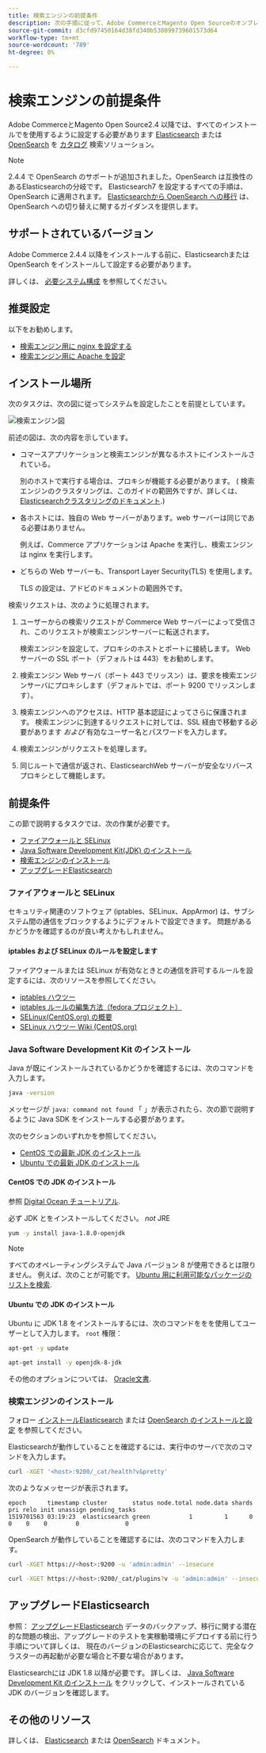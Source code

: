 ```yaml
---
title: 検索エンジンの前提条件
description: 次の手順に従って、Adobe CommerceとMagento Open Sourceのオンプレミスインストールで、サポートされている検索エンジンソフトウェアをインストールして設定します。
source-git-commit: d3cfd97450164d38fd340b538099739601573d64
workflow-type: tm+mt
source-wordcount: '789'
ht-degree: 0%

---
```



# 検索エンジンの前提条件

Adobe CommerceとMagento Open Source2.4 以降では、すべてのインストールでを使用するように設定する必要があります [Elasticsearch](https://www.elastic.co) または [OpenSearch](https://opensearch.org/) を [カタログ](https://glossary.magento.com/catalog) 検索ソリューション。

>[!NOTE]
>
>2.4.4 で OpenSearch のサポートが追加されました。OpenSearch は互換性のあるElasticsearchの分岐です。 Elasticsearch7 を設定するすべての手順は、OpenSearch に適用されます。 [Elasticsearchから OpenSearch への移行](../../../upgrade/prepare/opensearch-migration.md) は、OpenSearch への切り替えに関するガイダンスを提供します。

## サポートされているバージョン

Adobe Commerce 2.4.4 以降をインストールする前に、Elasticsearchまたは OpenSearch をインストールして設定する必要があります。

詳しくは、 [必要システム構成](../../system-requirements.md) を参照してください。

## 推奨設定

以下をお勧めします。

* [検索エンジン用に nginx を設定する](configure-nginx.md)
* [検索エンジン用に Apache を設定](configure-apache.md)

## インストール場所

次のタスクは、次の図に従ってシステムを設定したことを前提としています。

![検索エンジン図](../../../assets/installation/search-engine-config.svg)

前述の図は、次の内容を示しています。

* コマースアプリケーションと検索エンジンが異なるホストにインストールされている。

   別のホストで実行する場合は、プロキシが機能する必要があります。 ( 検索エンジンのクラスタリングは、このガイドの範囲外ですが、詳しくは、 [Elasticsearchクラスタリングのドキュメント](https://www.elastic.co/guide/en/elasticsearch/guide/current/distributed-cluster.html).)

* 各ホストには、独自の Web サーバーがあります。web サーバーは同じである必要はありません。

   例えば、Commerce アプリケーションは Apache を実行し、検索エンジンは nginx を実行します。

* どちらの Web サーバーも、Transport Layer Security(TLS) を使用します。

   TLS の設定は、アドビのドキュメントの範囲外です。

検索リクエストは、次のように処理されます。

1. ユーザーからの検索リクエストが Commerce Web サーバーによって受信され、このリクエストが検索エンジンサーバーに転送されます。

   検索エンジンを設定して、プロキシのホストとポートに接続します。 Web サーバーの SSL ポート（デフォルトは 443）をお勧めします。

1. 検索エンジン Web サーバ（ポート 443 でリッスン）は、要求を検索エンジンサーバにプロキシします（デフォルトでは、ポート 9200 でリッスンします）。

1. 検索エンジンへのアクセスは、HTTP 基本認証によってさらに保護されます。 検索エンジンに到達するリクエストに対しては、SSL 経由で移動する必要があります *および* 有効なユーザー名とパスワードを入力します。

1. 検索エンジンがリクエストを処理します。

1. 同じルートで通信が返され、ElasticsearchWeb サーバーが安全なリバースプロキシとして機能します。

## 前提条件

この節で説明するタスクでは、次の作業が必要です。

* [ファイアウォールと SELinux](#firewall-and-selinux)
* [Java Software Development Kit(JDK) のインストール](#install-the-java-software-development-kit)
* [検索エンジンのインストール](#install-the-search-engine)
* [アップグレードElasticsearch](#upgrading-elasticsearch)

### ファイアウォールと SELinux

セキュリティ関連のソフトウェア (iptables、SELinux、AppArmor) は、サブシステム間の通信をブロックするようにデフォルトで設定できます。 問題があるかどうかを確認するのが良い考えかもしれません。

#### iptables および SELinux のルールを設定します

ファイアウォールまたは SELinux が有効なときとの通信を許可するルールを設定するには、次のリソースを参照してください。

* [iptables ハウツー](https://help.ubuntu.com/community/IptablesHowTo)
* [iptables ルールの編集方法（fedora プロジェクト）](https://fedoraproject.org/wiki/How_to_edit_iptables_rules)
* [SELinux(CentOS.org) の概要](https://www.centos.org)
* [SELinux ハウツー Wiki (CentOS.org)](https://wiki.centos.org/HowTos/SELinux)

### Java Software Development Kit のインストール

Java が既にインストールされているかどうかを確認するには、次のコマンドを入力します。

```bash
java -version
```

メッセージが `java: command not found` 「 」が表示されたら、次の節で説明するように Java SDK をインストールする必要があります。

次のセクションのいずれかを参照してください。

* [CentOS での最新 JDK のインストール](#install-the-jdk-on-centos)
* [Ubuntu での最新 JDK のインストール](#install-the-jdk-on-ubuntu)

#### CentOS での JDK のインストール

参照 [Digital Ocean チュートリアル](https://www.digitalocean.com/community/tutorials/how-to-install-java-on-centos-and-fedora#install-oracle-java-8).

必ず JDK とをインストールしてください。 *not* JRE

```bash
yum -y install java-1.8.0-openjdk
```

>[!NOTE]
>
>すべてのオペレーティングシステムで Java バージョン 8 が使用できるとは限りません。 例えば、次のことが可能です。 [Ubuntu 用に利用可能なパッケージのリストを検索](https://packages.ubuntu.com/).

#### Ubuntu での JDK のインストール

Ubuntu に JDK 1.8 をインストールするには、次のコマンドををを使用してユーザーとして入力します。 `root` 権限：

```bash
apt-get -y update
```

```bash
apt-get install -y openjdk-8-jdk
```

その他のオプションについては、 [Oracle文書](https://docs.oracle.com/javase/8/docs/technotes/guides/install/install_overview.html).

### 検索エンジンのインストール

フォロー [インストールElasticsearch](https://www.elastic.co/guide/en/elasticsearch/reference/current/install-elasticsearch.html) または [OpenSearch のインストールと設定](https://opensearch.org/docs/latest/opensearch/install/index/) を参照してください。

Elasticsearchが動作していることを確認するには、実行中のサーバで次のコマンドを入力します。

```bash
curl -XGET '<host>:9200/_cat/health?v&pretty'
```

次のようなメッセージが表示されます。

```terminal
epoch      timestamp cluster       status node.total node.data shards pri relo init unassign pending_tasks
1519701563 03:19:23  elasticsearch green           1         1      0   0    0    0        0             0
```

OpenSearch が動作していることを確認するには、次のコマンドを入力します。

```bash
curl -XGET https://<host>:9200 -u 'admin:admin' --insecure
```

```bash
curl -XGET https://<host>:9200/_cat/plugins?v -u 'admin:admin' --insecure
```

## アップグレードElasticsearch

参照： [アップグレードElasticsearch](https://www.elastic.co/guide/en/elasticsearch/reference/current/setup-upgrade.html) データのバックアップ、移行に関する潜在的な問題の検出、アップグレードのテストを実稼動環境にデプロイする前に行う手順について詳しくは、 現在のバージョンのElasticsearchに応じて、完全なクラスターの再起動が必要な場合と不要な場合があります。

Elasticsearchには JDK 1.8 以降が必要です。 詳しくは、 [Java Software Development Kit のインストール](#install-the-java-software-development-kit) をクリックして、インストールされている JDK のバージョンを確認します。

## その他のリソース

詳しくは、 [Elasticsearch](https://www.elastic.co/guide/en/elasticsearch/reference/current/index.html) または [OpenSearch](https://opensearch.org/docs/latest/) ドキュメント。
